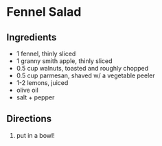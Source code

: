 # Fennel Salad

## Ingredients
- 1 fennel, thinly sliced
- 1 granny smith apple, thinly sliced
- 0.5 cup walnuts, toasted and roughly chopped
- 0.5 cup parmesan, shaved w/ a vegetable peeler
- 1-2 lemons, juiced
- olive oil
- salt + pepper

## Directions
1. put in a bowl!